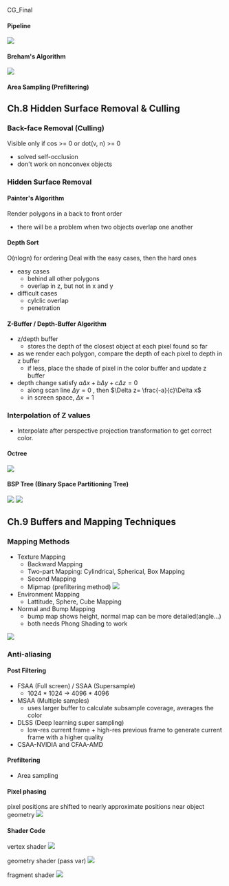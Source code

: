 CG_Final

#### Pipeline
![](https://i.imgur.com/TgdsrLC.png) 

#### Breham's Algorithm
![](https://i.imgur.com/lE6X0Ow.png) 

#### Area Sampling (Prefiltering)



## Ch.8 Hidden Surface Removal & Culling

### Back-face Removal (Culling)
Visible only if cos >= 0 or dot(v, n) >= 0
* solved self-occlusion
* don't work on nonconvex objects

### Hidden Surface Removal

#### Painter's Algorithm
Render polygons in a back to front order
* there will be a problem when two objects overlap one another

#### Depth Sort
O(nlogn) for ordering
Deal with the easy cases, then the hard ones
* easy cases
    * behind all other polygons
    * overlap in z, but not in x and y
* difficult cases
    * cylclic overlap
    * penetration

#### Z-Buffer / Depth-Buffer Algorithm

* z/depth buffer
    * stores the depth of the closest object at each pixel found so far
* as we render each polygon, compare the depth of each pixel to depth in z buffer
    * if less, place the shade of pixel in the color buffer and update z buffer
* depth change satisfy $a\Delta x+b\Delta y+c\Delta z=0$
    * along scan line $\Delta y=0$ , then $\Delta z= \frac{-a}{c}\Delta x$
    * in screen space, $\Delta x=1$

### Interpolation of Z values
* Interpolate after perspective projection transformation to get correct color.
#### Octree
![](https://i.imgur.com/O8zHB7e.png) 

#### BSP Tree (Binary Space Partitioning Tree)
![](https://i.imgur.com/51Q2crZ.png) 
![](https://i.imgur.com/UlAyLv9.png) 

## Ch.9 Buffers and Mapping Techniques
### Mapping Methods
* Texture Mapping
    * Backward Mapping
    * Two-part Mapping: Cylindrical, Spherical, Box Mapping
    * Second Mapping
    * Mipmap (prefiltering method)
    ![](https://i.imgur.com/OzP7ngc.png) 
* Environment Mapping
    * Lattitude, Sphere, Cube Mapping
* Normal and Bump Mapping
    * bump map shows height, normal map can be more detailed(angle...)
    * both needs Phong Shading to work

![](https://i.imgur.com/WnGcOgS.png) 

### Anti-aliasing

#### Post Filtering
* FSAA (Full screen) / SSAA (Supersample)
    * 1024 * 1024 -> 4096 * 4096 
* MSAA (Multiple samples)
    * uses larger buffer to calculate subsample coverage, averages the color
* DLSS (Deep learning super sampling)
    * low-res current frame + high-res previous frame to generate current frame with a higher quality
* CSAA-NVIDIA and CFAA-AMD
#### Prefiltering
* Area sampling
#### Pixel phasing
pixel positions are shifted to nearly approximate positions near object geometry
![](https://i.imgur.com/woddvvH.jpg) 

#### Shader Code
vertex shader
![](https://i.imgur.com/EyMfBeD.png) 

geometry shader (pass var)
![](https://i.imgur.com/1ESVNwS.png) 

fragment shader
![](https://i.imgur.com/hS8fRRf.png) 

